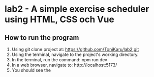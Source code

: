 # lab2 - A simple exercise scheduler using HTML, CSS och Vue


## How to run the program 
1. Using git clone project at: https://github.com/ToniKaru/lab2.git
2. Using the terminal, navigate to the project's working directory. 
3. In the terminal, run the command: npm run dev 
4. In a web browser, navigate to: http://localhost:5173/
5. You should see the 